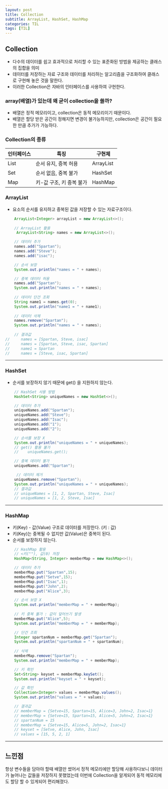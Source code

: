 ```yaml
---
layout: post
title: Collection
subtitle: ArrayList, HashSet, HashMap
categories: TIL
tags: [TIL]
---
```


## Collection
- 다수의 데이터를 쉽고 효과적으로 처리할 수 있는 표준화된 방법을 제공하는 클래스의 집합을 의미   
- 데이터를 저장하는 자료 구조와 데이터를 처리하는 알고리즘을 구조화하여 클래스로 구현해 놓은 것을 말한다.
- 이러한 Collection은 자바의 인터페이스를 사용하여 구현한다.

### array(배열)가 있는데 왜 굳이 collection을 쓸까?   
- 배열은 정적 메모리이고, collection은 동적 메모리이기 때문이다.   
- 배열은 할당 받은 공간이 정해지면 변경이 불가능하지만, collection은 공간이 필요한 만큼 추가가 가능하다.

### Collection의 종류
| 인터페이스 | 특징                      | 구현체     |
|------------|---------------------------|------------|
| List       | 순서 유지, 중복 허용      | ArrayList  |
| Set        | 순서 없음, 중복 불가      | HashSet    |
| Map        | 키-값 구조, 키 중복 불가  | HashMap    |



### ArrayList
- 요소의 순서를 유지하고 중복된 값을 저장할 수 있는 자료구조이다.   

```java
    ArrayList<Integer> arrayList = new ArrayList<>();
        
    // ArrayList 활용
     ArrayList<String> names = new ArrayList<>();

    // 데이터 추가
    names.add("Spartan");
    names.add("Steve");
    names.add("isac");

    // 순서 보장
    System.out.println("names = " + names);

    // 중복 데이터 허용
    names.add("Spartan");
    System.out.println("names = " + names);
        
    // 데이터 단건 조회
    String name1 = names.get(0);
    System.out.println("name1 = " + name1);
        
    // 데이터 삭제
    names.remove("Spartan");
    System.out.println("names = " + names);
        
    // 결과값
//     names = [Spartan, Steve, isac]
//     names = [Spartan, Steve, isac, Spartan]
//     name1 = Spartan
//     names = [Steve, isac, Spartan]
```

---

### HashSet
- 순서를 보장하지 않기 때문에 get() 을 지원하지 않는다.

```java
    // HashSet 사용 방법
    HashSet<String> uniqueNames = new HashSet<>();

    // 데이터 추가
    uniqueNames.add("Spartan");
    uniqueNames.add("Steve");
    uniqueNames.add("Isac");
    uniqueNames.add("1");
    uniqueNames.add("2");

    // 순서를 보장 X
    System.out.println("uniqueNames = " + uniqueNames);
    // get() 활용 불가
    //    uniqueNames.get();

    // 중복 데이터 불가
    uniqueNames.add("Spartan");

     // 데이터 제거
    uniqueNames.remove("Spartan");
    System.out.println("uniqueNames = " + uniqueNames);
    // 결과값 
    // uniqueNames = [1, 2, Spartan, Steve, Isac]
    // uniqueNames = [1, 2, Steve, Isac]
```

---

### HashMap 
- 키(Key) - 값(Value) 구조로 데이터를 저장한다. (키 : 값)
- 키(Key)는 중복될 수 없지만 값(Value)은 중복이 된다.
- 순서를 보장하지 않는다.

```java
    // HashMap 활용
    // <키(""), 값(0) 저장
    HashMap<String, Integer> memberMap = new HashMap<>();

    // 데이터 추가
    memberMap.put("Spartan",15);
    memberMap.put("Setve",15);
    memberMap.put("Isac",1);
    memberMap.put("John",2);
    memberMap.put("Alice",3);

    // 순서 보장 X
    System.out.println("memberMap = " + memberMap);
        
    // 키 중복 불가 : 값이 덮어쓰기 발생
    memberMap.put("Alice",5);
    System.out.println("memberMap = " + memberMap);

    // 단건 조회
    Integer spartanNum = memberMap.get("Spartan");
    System.out.println("spartanNum = " + spartanNum);
        
    // 삭제
    memberMap.remove("Spartan");
    System.out.println("memberMap = " + memberMap);

    // 키 확인
    Set<String> keyset = memberMap.keySet();
    System.out.println("keyset = " + keyset);

    // 값 확인
    Collection<Integer> values = memberMap.values();
    System.out.println("values = " + values);

    // 결과값
    // memberMap = {Setve=15, Spartan=15, Alice=3, John=2, Isac=1}
    // memberMap = {Setve=15, Spartan=15, Alice=5, John=2, Isac=1}
    // spartanNum = 15
    // memberMap = {Setve=15, Alice=5, John=2, Isac=1}
    // keyset = [Setve, Alice, John, Isac]
    // values = [15, 5, 2, 1]
```

---


## 느낀점
항상 변수들을 담아야 할때 배열만 썼어서 정적 메모리에만 할당해 사용하다보니 데이터가 늘어나는 값들을 저장하지 못했었는데 이번에 Collection을 알게되어 동적 메모리에도 할당 할 수 있게되어 편리해졌다.
